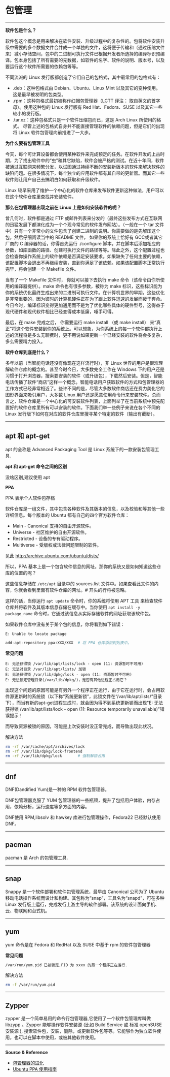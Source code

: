 # 包管理

---

**软件包是什么？**

软件包这个概念是用来解决在软件安装、升级过程中的复杂性的。包将软件安装升级中需要的多个数据文件合并成一个单独的文件，这将便于传输和（通过压缩文件来）减小存储空间，包中的二进制可执行文件已根据开发者所选择的编译标识预编译。包本身包括了所有需要的元数据，如软件的名字、软件的说明、版本号，以及要运行这个软件所需要的依赖包等等。

不同流派的 Linux 发行版都创造了它们自己的包格式，其中最常用的包格式有：
- .deb：这种包格式由 Debian、Ubuntu、Linux Mint 以及其它的变种使用。这是最早被发明的包类型。
- .rpm：这种包格式最初被称作红帽包管理器（LCTT 译注： 取自英文的首字母）。使用这种包的 Linux 发行版有 Red Hat、Fedora、SUSE 以及其它一些较小的发行版。
- .tar.xz：这种包格式只是一个软件压缩包而已，这是 Arch Linux 所使用的格式。
尽管上述的包格式自身并不能直接管理软件的依赖问题，但是它们的出现将 Linux 软件包管理向前推进了一大步。

**为什么要有包管理工具**

今天，每个可计算设备都会使用某种软件来完成预定的任务。在软件开发的上古时期，为了找出软件中的“虫”和其它缺陷，软件会被严格的测试。在近十年间，软件被通过互联网来频繁分发，以试图通过持续不断的安装新版本的软件来解决软件的缺陷问题。在很多情况下，每个独立的应用软件都有其自带的更新器。而其它一些软件则让用户自己去搞明白如何获取和升级软件。

Linux 较早采用了维护一个中心化的软件仓库来发布软件更新这种做法，用户可以在这个软件仓库里查找并安装软件。

**那么在包管理器出现之前在 Linux 上是如何安装软件的呢？**

曾几何时，软件都是通过 FTP 或邮件列表来分发的（最终这些发布方式在互联网的迅猛发展下都演化成为一个个现今常见的软件发布网站）。（一般在一个 tar 文件中）只有一个非常小的文件包含了创建二进制的说明。你需要做的是先解压这个包，然后仔细阅读当中的 README 文件， 如果你的系统上恰好有 GCC或者其它厂商的 C 编译器的话，你得首先运行 ./configure 脚本，并在脚本后添加相应的参数，如库函数的路径、创建可执行文件的路径等等。除此之外，这个配置过程也会检查你操作系统上的软件依赖是否满足安装要求。如果缺失了任何主要的依赖，该配置脚本会退出不再继续安装，直到你满足了该依赖。如果该配置脚本正常执行完毕，将会创建一个 Makefile 文件。

当有了一个 Makefile 文件时， 你就可以接下去执行 make 命令（该命令由你所使用的编译器提供）。make 命令也有很多参数，被称为 make 标识，这些标识能为你的系统优化最终生成出来的二进制可执行文件。在计算机世界的早期，这些优化是非常重要的，因为彼时的计算机硬件正在为了跟上软件迅速的发展而疲于奔命。今日今时，编译标识变得更加通用而不是为了优化哪些具体的硬件型号，这得益于现代硬件和现代软件相比已经变得成本低廉，唾手可得。

最后，在 make 完成之后， 你需要运行 make install （或 make install） 来“真正”将这个软件安装到你的系统上。可以想象，为你系统上的每一个软件都执行上述的流程将是多么无聊费时，更不用说如果更新一个已经安装的软件将会多复杂，多么需要精力投入。

**软件仓库到底是什么？**

多年以前（当智能电话还没有像现在这样流行时），非 Linux 世界的用户是很难理解软件仓库的概念的。甚至今时今日，大多数完全工作在 Windows 下的用户还是习惯于打开浏览器，搜索要安装的软件（或升级包），下载然后安装。但是，智能电话传播了软件“商店”这样一个概念。智能电话用户获取软件的方式和包管理器的工作方式已经非常相近了。些许不同的是，尽管大多数软件商店还在费力美化它的图形界面来吸引用户，大多数 Linux 用户还是愿意使用命令行来安装软件。总而言之，软件仓库是一个中心化的可安装软件列表，上面列举了在当前系统中预先配置好的软件仓库里所有可以安装的软件。下面我们举一些例子来说在各个不同的 Linux 发行版下如何在对应的软件仓库里搜寻某个特定的软件（输出有截断）。

---

## apt 和 apt-get

apt 的全称是 Advanced Packaging Tool 是 Linux 系统下的一款安装包管理工具.

**apt 和 apt-get 命令之间的区别**

没啥区别,建议使用 apt

**PPA**

PPA 表示个人软件包存档

软件仓库是一组文件，其中包含各种软件及其版本的信息，以及校验和等其他一些详细信息。每个版本的 Ubuntu 都有自己的四个官方软件仓库：
- Main - Canonical 支持的自由开源软件。
- Universe - 社区维护的自由开源软件。
- Restricted - 设备的专有驱动程序。
- Multiverse - 受版权或法律问题限制的软件。

见此 http://archive.ubuntu.com/ubuntu/dists/

所以，PPA 基本上是一个包含软件信息的网址。那你的系统又是如何知道这些仓库的位置的呢？

这些信息存储在 `/etc/apt` 目录中的 sources.list 文件中。如果查看此文件的内容，你就会看到里面有软件仓库的网址。# 开头的行将被忽略。

这样的话，当你运行 `apt update` 命令时，你的系统将使用 APT 工具 来检查软件仓库并将软件及其版本信息存储在缓存中。当你使用 `apt install -y package_name` 命令时，它通过该信息从实际存储软件的网址获取该软件包。

如果软件仓库中没有关于某个包的信息，你将看到如下错误：
```
E: Unable to locate package
```

```bash
add-apt-repository ppa:XXX/XXX  # 将 PPA 仓库添加到列表中。
```

**常见问题**
```
E: 无法获得锁 /var/lib/apt/lists/lock - open (11: 资源暂时不可用)
E: 无法对目录 /var/lib/apt/lists/ 加锁
E: 无法获得锁 /var/lib/dpkg/lock - open (11: 资源暂时不可用)
E: 无法锁定管理目录(/var/lib/dpkg/)，是否有其他进程正占用它？
```

出现这个问题的原因可能是有另外一个程序正在运行，由于它在运行时，会占用软件源更新时的系统锁（以下称“系统更新锁”，此锁文件在“/var/lib/apt/lists/”目录下），而当有新的apt-get进程生成时，就会因为得不到系统更新锁而出现"E: 无法获得锁 /var/lib/apt/lists/lock - open (11: Resource temporarily unavailable)"错误提示！

而导致资源被锁的原因，可能是上次安装时没正常完成，而导致出现此状况。

解决方法
```bash
rm -rf /var/cache/apt/archives/lock
rm -rf /var/lib/dpkg/lock-frontend
rm -rf /var/lib/dpkg/lock		# 强制解锁占用
```

---

## dnf

DNF(Dandified Yum)是一种的 RPM 软件包管理器。

DNF包管理器克服了 YUM 包管理器的一些瓶颈，提升了包括用户体验，内存占用，依赖分析，运行速度等多方面的内容。

DNF使用 RPM,libsolv 和 hawkey 库进行包管理操作，Fedora22 已经默认使用 DNF。

---

## pacman

pacman 是 Arch 的包管理工具.

---

## snap

Snappy 是一个软件部署和软件包管理系统，最早由 Canonical 公司为了 Ubuntu 移动电话操作系统而设计和构建。其包称为“snap”，工具名为“snapd”，可在多种 Linux 发行版上运行，完成发行上游主导的软件部署。该系统的设计面向手机、云、物联网和台式机。

---

## yum

yum 命令是在 Fedora 和 RedHat 以及 SUSE 中基于 rpm 的软件包管理器

**常见问题**
```bash
/var/run/yum.pid 已被锁定,PID 为 xxxx 的另一个程序正在运行.
```

解决方法
```bash
rm -f /var/run/yum.pid
```

---

## Zypper

zypper 是一个简单易用的命令行包管理器,它使用了一个软件包管理库叫做 libzypp 。Zypper 能够操作软件安装源 (比如 Build Service 或 标准 openSUSE 安装源 ), 搜索软件包，安装，删除，或更新软件包等等。它能够作为独立软件使用，也可以在脚本中使用，或被其他软件使用。

---

**Source & Reference**
- [包管理器的进化](https://linux.cn/article-9931-1.html)
- [Ubuntu PPA 使用指南 ](https://linux.cn/article-10456-1.html)
